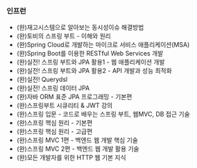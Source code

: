### 인프런
- (완)재고시스템으로 알아보는 동시성이슈 해결방법
- (완)토비의 스프링 부트 - 이해와 원리
- (완)Spring Cloud로 개발하는 마이크로 서비스 애플리케이션(MSA)
- (완)Spring Boot를 이용한 RESTful Web Services 개발
- (완)실전! 스프링 부트와 JPA 활용1 - 웹 애플리케이션 개발
- (완)실전! 스프링 부트와 JPA 활용2 - API 개발과 성능 최적화
- (완)실전! Querydsl
- (완)실전! 스프링 데이터 JPA
- (완)자바 ORM 표준 JPA 프로그래밍 - 기본편
- (완)스프링부트 시큐리티 & JWT 강의
- (완)스프링 입문 - 코드로 배우는 스프링 부트, 웹MVC, DB 접근 기술
- (완)스프링 핵심 원리 - 기본편
- (완)스프링 핵심 원리 - 고급편
- (완)스프링 MVC 1편 - 백엔드 웹 개발 핵심 기술
- (완)스프링 MVC 2편 - 백엔드 웹 개발 활용 기술
- (완)모든 개발자를 위한 HTTP 웹 기본 지식